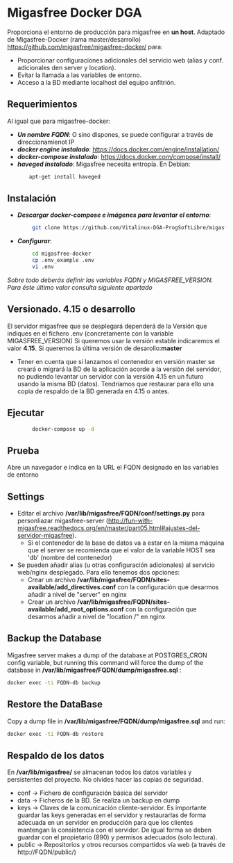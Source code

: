 # Migasfree Docker DGA

Proporciona el entorno de producción para migasfree en **un host**.
Adaptado de Migasfree-Docker (rama master/desarrollo) https://github.com/migasfree/migasfree-docker/ para:

* Proporcionar configuraciones adicionales del servicio web (alias y conf. adicionales den server y location).
* Evitar la llamada a las variables de entorno.
* Acceso a la BD mediante localhost del equipo anfitrión.

## Requerimientos

Al igual que para migasfree-docker:

* ***Un nombre FQDN***: O sino dispones, se puede configurar a través de direccionamienot IP
* ***docker engine instalado***: https://docs.docker.com/engine/installation/
* ***docker-compose instalado***: https://docs.docker.com/compose/install/
* ***haveged instalado***: Migasfree necesita entropía. En Debian:

```sh
       apt-get install haveged
```

## Instalación

* ***Descargar docker-compose e imágenes para levantar el entorno***:

```sh
        git clone https://github.com/Vitalinux-DGA-ProgSoftLibre/migasfree-docker.git
```

* ***Configurar***:

```sh
        cd migasfree-docker
        cp .env_example .env
        vi .env
```
*Sobre todo deberás definir las variables FQDN y MIGASFREE_VERSION. Para éste último valor consulta siguiente apartado*

## Versionado. 4.15 o desarrollo

El servidor migasfree que se desplegará dependerá de la Versión que indiques en el fichero .env (concretamente con la variable MIGASFREE_VERSION) Si queremos usar la versión estable indicaremos el valor **4.15**. Si queremos la última versión de desarollo:**master**

* Tener en cuenta que si lanzamos el contenedor en versión master se creará o migrará la BD de la aplicación acorde a la versión del servidor, no pudiendo levantar un servidor con la versión 4.15 en un futuro usando la misma BD (datos). Tendríamos que restaurar para ello una copia de respaldo de la BD generada en 4.15 o antes.

## Ejecutar

```sh
        docker-compose up -d
```

## Prueba

Abre un navegador e indica en la URL el FQDN designado en las  variables de entorno

## Settings

* Editar el archivo **/var/lib/migasfree/FQDN/conf/settings.py** para personliazar migasfree-server (http://fun-with-migasfree.readthedocs.org/en/master/part05.html#ajustes-del-servidor-migasfree).
  * Si el contenedor de la base de datos va a estar en la misma máquina que el server se recomienda que el valor de la variable HOST sea 'db' (nombre del contenedor)
* Se pueden añadir alias (u otras configuración adicionales) al servicio web/nginx desplegado. Para ello tenemos dos opciones:
  * Crear un archivo **/var/lib/migasfree/FQDN/sites-available/add_directives.conf** con la configuración que desarmos añadir a nivel de "server" en nginx
  * Crear un archivo **/var/lib/migasfree/FQDN/sites-available/add_root_options.conf** con la configuración que desarmos añadir a nivel de "location /" en nginx

## Backup the Database

Migasfree server makes a dump of the database at POSTGRES_CRON config variable, but running this command will force the dump of the database in **/var/lib/migasfree/FQDN/dump/migasfree.sql** :

```sh
docker exec -ti FQDN-db backup
```

## Restore the DataBase

Copy a dump file in **/var/lib/migasfree/FQDN/dump/migasfree.sql** and run:

```sh
docker exec -ti FQDN-db restore
```

## Respaldo de los datos

En **/var/lib/migasfree/** se almacenan todos los datos variables y persistentes del proyecto. No olvides hacer las copias de seguridad.

* conf -> Fichero de configuración básica del servidor
* data -> Ficheros de la BD. Se realiza un backup en dump
* keys -> Claves de la comunicación cliente-servidor. Es importante guardar las keys generadas en el servidor y restaurarlas de forma adecuada en un servidor en producción para que los clientes mantengan la consistencia con el servidor. De igual forma se deben guardar con el propietario (890) y permisos adecuados (solo lectura).
* public -> Repositorios y otros recursos compartidos vía web (a través de http://FQDN/public/)